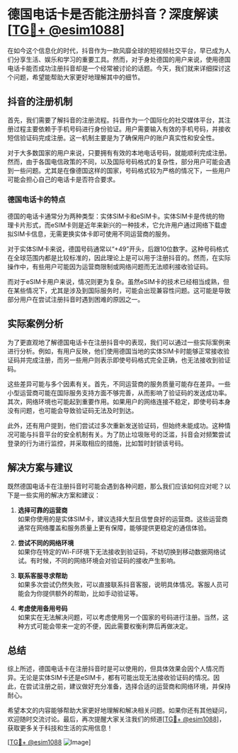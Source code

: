 # 德国电话卡是否能注册抖音？深度解读[[TG💪+ @esim1088](https://t.me/s/esim1088)]

在如今这个信息化的时代，抖音作为一款风靡全球的短视频社交平台，早已成为人们分享生活、娱乐和学习的重要工具。然而，对于身处德国的用户来说，使用德国电话卡能否成功注册抖音却是一个经常被讨论的话题。今天，我们就来详细探讨这个问题，希望能帮助大家更好地理解其中的细节。

## 抖音的注册机制

首先，我们需要了解抖音的注册流程。抖音作为一个国际化的社交媒体平台，其注册过程主要依赖于手机号码进行身份验证。用户需要输入有效的手机号码，并接收短信验证码完成注册。这一机制主要是为了确保用户的账户真实性和安全性。

对于大多数国家的用户来说，只要拥有有效的本地电话号码，就能顺利完成注册。然而，由于各国电信政策的不同，以及国际号码格式的复杂性，部分用户可能会遇到一些问题。尤其是在像德国这样的国家，号码格式较为严格的情况下，一些用户可能会担心自己的电话卡是否符合要求。

### 德国电话卡的特点

德国的电话卡通常分为两种类型：实体SIM卡和eSIM卡。实体SIM卡是传统的物理卡片形式，而eSIM卡则是近年来新兴的一种技术，它允许用户通过网络下载虚拟SIM卡信息，无需更换实体卡即可使用不同运营商的服务。

对于实体SIM卡来说，德国号码通常以“+49”开头，后跟10位数字。这种号码格式在全球范围内都是比较标准的，因此理论上是可以用于注册抖音的。然而，在实际操作中，有些用户可能因为运营商限制或网络问题而无法顺利接收验证码。

而对于eSIM卡用户来说，情况则更为复杂。虽然eSIM卡的技术已经相当成熟，但在某些情况下，尤其是涉及到国际服务时，可能会出现兼容性问题。这可能是导致部分用户在尝试注册抖音时遇到困难的原因之一。

## 实际案例分析

为了更直观地了解德国电话卡在注册抖音中的表现，我们可以通过一些实际案例来进行分析。例如，有用户反映，他们使用德国当地的实体SIM卡时能够正常接收验证码并完成注册，而另一些用户则表示即使号码格式完全正确，也无法接收到验证码。

这些差异可能与多个因素有关。首先，不同运营商的服务质量可能存在差异。一些小型运营商可能在国际服务支持方面不够完善，从而影响了验证码的发送成功率。其次，网络环境也可能起到重要作用。如果用户的网络连接不稳定，即使号码本身没有问题，也可能会导致验证码无法及时到达。

此外，还有用户提到，他们尝试过多次重新发送验证码，但始终未能成功。这种情况可能与抖音平台的安全机制有关。为了防止垃圾账号的泛滥，抖音会对频繁尝试登录的行为进行监控，并采取相应的措施，比如暂时封锁该号码。

## 解决方案与建议

既然德国电话卡在注册抖音时可能会遇到各种问题，那么我们应该如何应对呢？以下是一些实用的解决方案和建议：

1. **选择可靠的运营商**  
   如果你使用的是实体SIM卡，建议选择大型且信誉良好的运营商。这些运营商通常在网络覆盖和服务质量上更有保障，能够提供更稳定的通信体验。

2. **尝试不同的网络环境**  
   如果你在特定的Wi-Fi环境下无法接收到验证码，不妨切换到移动数据网络试试。有时候，不同的网络环境会对验证码的接收产生影响。

3. **联系客服寻求帮助**  
   如果多次尝试仍然失败，可以直接联系抖音客服，说明具体情况。客服人员可能会为你提供额外的帮助，比如手动验证等。

4. **考虑使用备用号码**  
   如果实在无法解决问题，可以考虑使用另一个国家的号码进行注册。当然，这种方式可能会带来一定的不便，因此需要权衡利弊后再做决定。

## 总结

综上所述，德国电话卡在注册抖音时是可以使用的，但具体效果会因个人情况而异。无论是实体SIM卡还是eSIM卡，都有可能出现无法接收验证码的情况。因此，在尝试注册之前，建议做好充分准备，选择合适的运营商和网络环境，并保持耐心。

希望本文的内容能够帮助大家更好地理解和解决相关问题。如果你还有其他疑问，欢迎随时交流讨论。最后，再次提醒大家关注我们的频道[[TG💪+ @esim1088](https://t.me/s/esim1088)]，获取更多关于科技和生活的实用信息！

[[TG💪+ @esim1088](https://t.me/s/esim1088) ![Image](https://i.postimg.cc/4NQfJmqS/Snipaste-2025-05-13-00-14-12.png)]